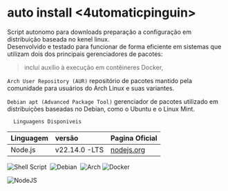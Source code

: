 # auto install <4utomaticpinguin>

Script autonomo para downloads preparação a configuração  em distribuição baseada no kenel linux.    
Desenvolvido e testado para funcionar de forma eficiente em sistemas que utilizam dois dos principais gerenciadores de pacotes:


>  inclui auxílio à execução em contêineres Docker, 



`Arch User Repository (AUR)`  repositório de pacotes mantido pela comunidade para usuários do Arch Linux e suas variantes.



`Debian apt (Advanced Package Tool)`  gerenciador de pacotes utilizado em distribuições baseadas no Debian, como o Ubuntu e o Linux Mint.

```
  Linguagens Disponiveis
```





| Linguagem   | versão       | Pagina Oficial                           |
| :---------- | :--------- | :---------------------------------- |
| Node.js | v22.14.0 -LTS  | [nodejs.org](https://nodejs.org/en/download/) |

![Shell Script](https://img.shields.io/badge/shell_script-%23121011.svg?style=for-the-badge&logo=gnu-bash&logoColor=white)&nbsp;&nbsp;![Debian](https://img.shields.io/badge/Debian-D70A53?style=for-the-badge&logo=debian&logoColor=white)&nbsp;&nbsp;![Arch](https://img.shields.io/badge/Arch%20Linux-1793D1?logo=arch-linux&logoColor=fff&style=for-the-badge) 
![Docker](https://img.shields.io/badge/Docker-2496ED.svg?style=for-the-badge&logo=Docker&logoColor=white)

![NodeJS](https://img.shields.io/badge/node.js-6DA55F?style=for-the-badge&logo=node.js&logoColor=white)
​​​​​​​​​​​​​​

​​​​​​​​​​​​​​​​​​​​

​​​​​​​​​​​​​​​​

​​​​​​​​​​​

​​​​​​​​​​

​​​​​​​​​​​​

​​​​​​​​​​​

​​​​​​​​​​​​

​​​​​​​​​​​​​

​​​​​​​​​​

​​​​​​​​​​​​​​

​​​​​​​​​​​​​​​

​​​​​​​​​​​​​​

​​​​​​​​​​​​​​​​​​

​​​​​​​​​​​​​​​​​​​

​​​​​​​​​​​​​​​​

​​​​​​​​​​​​​​

​​​​​​​​​​​

​​​​​​​​​​​​​​​​​​​

​​​​​​​​​​​

​​​​​​​​​​​​​​​​​​​​

​​​​​​​​​​​​​​​​​​​​

​​​​​​​​​​​​​​​​

​​​​​​​​​​​​​​​​​​​

​​​​​​​​​​​​​​​​​

​​​​​​​​​​​​​​​​​​​

​​​​​​​​​​​​​​​​​

​​​​​​​​​​​​​

​​​​​​​​​​​​​​​​​​​​

​​​​​​​​​​​​

​​​​​​​​​​​​​​​​

​​​​​​​​​​​

​​​​​​​​​​​​​

